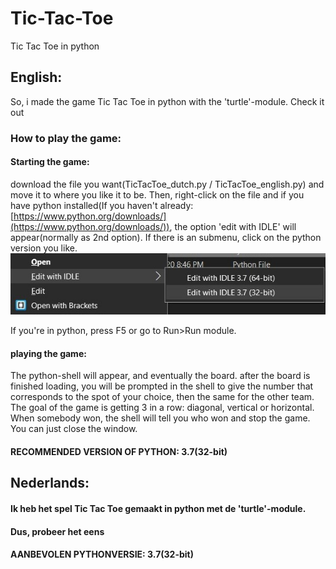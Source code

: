 # Tic-Tac-Toe
Tic Tac Toe in python

 ## English:
  So, i made the game Tic Tac Toe in python with the 'turtle'-module.
Check it out

### How to play the game:
#### Starting the game:
download the file you want(TicTacToe_dutch.py / TicTacToe_english.py) and move it to where you like it to be.
Then, right-click on the file and if you have python installed(If you haven't already: [https://www.python.org/downloads/](https://www.python.org/downloads/)), the option 'edit with IDLE' will appear(normally as 2nd option). If there is an submenu, click on the python version you like.
![Image 1](https://raw.githubusercontent.com/JasperDG828/Tic-Tac-Toe/master/ManualPic1.jpg?token=AO3SJQXXVNVHDHOMAB47LEK7B7SAY)

If you're in python, press F5 or go to Run>Run module.
#### playing the game:
The python-shell will appear, and eventually the board.
after the board is finished loading, you will be prompted in the shell to give the number that corresponds to the spot of your choice, then the same for the other team. The goal of the game is getting 3 in a row: diagonal, vertical or horizontal. When somebody won, the shell will tell you who won and stop the game. You can just close the window.


#### RECOMMENDED VERSION OF PYTHON: 3.7(32-bit)

 ## Nederlands:
#### Ik heb het spel Tic Tac Toe gemaakt in python met de 'turtle'-module.
#### Dus, probeer het eens

#### AANBEVOLEN PYTHONVERSIE: 3.7(32-bit)
